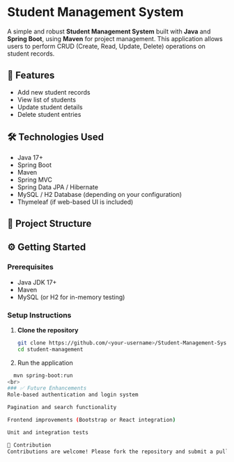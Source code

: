  # Student Management System

A simple and robust **Student Management System** built with **Java** and **Spring Boot**, using **Maven** for project management. This application allows users to perform CRUD (Create, Read, Update, Delete) operations on student records.

## 🚀 Features

- Add new student records
- View list of students
- Update student details
- Delete student entries


## 🛠️ Technologies Used

- Java 17+  
- Spring Boot  
- Maven  
- Spring MVC  
- Spring Data JPA / Hibernate  
- MySQL / H2 Database (depending on your configuration)  
- Thymeleaf (if web-based UI is included)

## 📁 Project Structure

## ⚙️ Getting Started

### Prerequisites

- Java JDK 17+
- Maven
- MySQL (or H2 for in-memory testing)

### Setup Instructions

1. **Clone the repository**
   ```bash
   git clone https://github.com/<your-username>/Student-Management-System.git
   cd student-management
2. Run the application
 ```bash
   mvn spring-boot:run
<br>
### ✅ Future Enhancements
Role-based authentication and login system

Pagination and search functionality

Frontend improvements (Bootstrap or React integration)

Unit and integration tests

🙌 Contribution
Contributions are welcome! Please fork the repository and submit a pull request.



